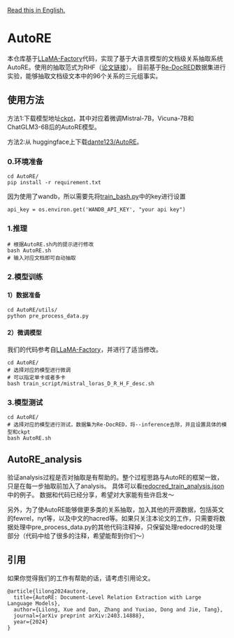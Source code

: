 [Read this in English.](https://github.com/bigdante/AutoRE/blob/main/README_EN.md)
# AutoRE
本仓库基于[LLaMA-Factory](https://github.com/hiyouga/LLaMA-Factory)代码，实现了基于大语言模型的文档级关系抽取系统AutoRE。使用的抽取范式为RHF（[论文链接](https://arxiv.org/abs/2403.14888v1)）。
目前基于[Re-DocRED](https://github.com/tonytan48/Re-DocRED)数据集进行实验，能够抽取文档级文本中的96个关系的三元组事实。

## 使用方法
方法1:下载模型地址[ckpt](https://cloud.tsinghua.edu.cn/d/4d12cf0620164caca82c/)，其中对应着微调Mistral-7B，Vicuna-7B和ChatGLM3-6B后的AutoRE模型。

方法2:从 huggingface上下载[dante123/AutoRE](https://huggingface.co/dante123/AutoRE/tree/main)。
### 0.环境准备
```shell
cd AutoRE/
pip install -r requirement.txt
```
因为使用了wandb，所以需要先将[train_bash.py](https://github.com/bigdante/AutoRE/blob/main/AutoRE/src/train_bash.py)中的key进行设置
```shell
api_key = os.environ.get('WANDB_API_KEY', "your api key")
```
### 1.推理

```shell
# 根据AutoRE.sh内的提示进行修改
bash AutoRE.sh
# 输入对应文档即可自动抽取
```

### 2.模型训练

#### 1）数据准备
```shell
cd AutoRE/utils/
python pre_process_data.py
```

#### 2）微调模型
我们的代码参考自[LLaMA-Factory](https://github.com/hiyouga/LLaMA-Factory)，并进行了适当修改。

```shell
cd AutoRE/
# 选择对应的模型进行微调
# 可以指定单卡或者多卡
bash train_script/mistral_loras_D_R_H_F_desc.sh
```

### 3.模型测试

```shell
cd AutoRE/
# 选择对应的模型进行测试，数据集为Re-DocRED，将--inference去除，并且设置具体的模型和ckpt
bash AutoRE.sh
```

## AutoRE_analysis
验证analysis过程是否对抽取是有帮助的。整个过程思路与AutoRE的框架一致，只是在每一步抽取前加入了analysis。
具体可以看[redocred_train_analysis.json](https://github.com/bigdante/AutoRE/blob/main/AutoRE/data/redocred/analysis_redocred/redocred_train_analysis.json)中的例子。
数据和代码已经分享，希望对大家能有些许启发～

另外，为了使AutoRE能够做更多类的关系抽取，加入其他的开源数据，包括英文的fewrel，nyt等，以及中文的hacred等。如果只关注本论文的工作，只需要将数据处理中pre_process_data.py的其他代码注释掉，只保留处理redocred的处理部分（代码中给了很多的注释，希望能帮到你们～）

## 引用

如果你觉得我们的工作有帮助的话，请考虑引用论文。

```
@article{lilong2024autore,
  title={AutoRE: Document-Level Relation Extraction with Large Language Models},
  author={Lilong, Xue and Dan, Zhang and Yuxiao, Dong and Jie, Tang},
  journal={arXiv preprint arXiv:2403.14888},
  year={2024}
}
```








